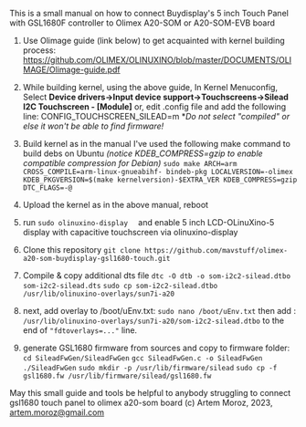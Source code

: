 
This is a small manual on how to connect Buydisplay's 5 inch Touch Panel  with GSL1680F controller to Olimex A20-SOM or A20-SOM-EVB board

1. Use Olimage guide (link below) to get acquainted with kernel building process:
https://github.com/OLIMEX/OLINUXINO/blob/master/DOCUMENTS/OLIMAGE/Olimage-guide.pdf

2. While building kernel, using the above guide, In Kernel Menuconfig, Select **Device drivers->Input device support->Touchscreens->Silead I2C Touchscreen - [Module]**
or, edit .config file and add the following line:
CONFIG_TOUCHSCREEN_SILEAD=m
**Do not select "compiled" or else it won't be able to find firmware!*

3. Build kernel as in the manual
I've used the following make command to build debs on Ubuntu 
*(notice KDEB_COMPRESS=gzip to enable compatible compression for Debian)*
```sudo make ARCH=arm CROSS_COMPILE=arm-linux-gnueabihf- bindeb-pkg LOCALVERSION=-olimex KDEB_PKGVERSION=$(make kernelversion)-$EXTRA_VER KDEB_COMPRESS=gzip DTC_FLAGS=-@```

4. Upload the kernel as in the above manual, reboot

5. run 
```sudo olinuxino-display  ```
and enable 5 inch LCD-OLinuXino-5 display with capacitive touchscreen via olinuxino-display

6. Clone this repository 
```git clone https://github.com/mavstuff/olimex-a20-som-buydisplay-gsl1680-touch.git```

7. Compile & copy additional dts file 
```dtc -O dtb -o som-i2c2-silead.dtbo som-i2c2-silead.dts```
```sudo cp som-i2c2-silead.dtbo /usr/lib/olinuxino-overlays/sun7i-a20```

8. next, add overlay to /boot/uEnv.txt:
```sudo nano /boot/uEnv.txt```
then add :
```/usr/lib/olinuxino-overlays/sun7i-a20/som-i2c2-silead.dtbo```
to the end of ```"fdtoverlays=..."``` line.

9. generate GSL1680 firmware from sources and copy to firmware folder:
```cd SileadFwGen/SileadFwGen```
```gcc SileadFwGen.c -o SileadFwGen```
```./SileadFwGen```
```sudo mkdir -p /usr/lib/firmware/silead```
```sudo cp -f gsl1680.fw /usr/lib/firmware/silead/gsl1680.fw```


May this small guide and tools be helpful to anybody struggling to connect  gsl1680 touch panel to olimex a20-som board
(c) Artem Moroz, 2023, artem.moroz@gmail.com
